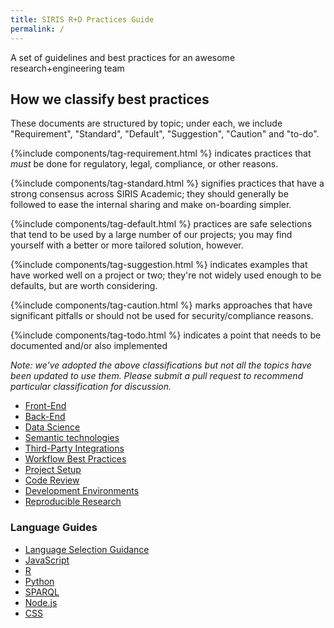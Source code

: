 ```yaml
---
title: SIRIS R+D Practices Guide
permalink: /
---
```

A set of guidelines and best practices for an awesome research+engineering team

## How we classify best practices

These documents are structured by topic; under each, we include "Requirement",
"Standard", "Default", "Suggestion", "Caution" and "to-do".

{%include components/tag-requirement.html %} indicates practices that *must* be done for
regulatory, legal, compliance, or other reasons.

{%include components/tag-standard.html %} signifies practices that have a strong consensus across SIRIS Academic; they
should generally be followed to ease the internal sharing and make on-boarding
simpler.

{%include components/tag-default.html %} practices are safe selections that tend to be used by a large number of our
projects; you may find yourself with a better or more tailored solution,
however.

{%include components/tag-suggestion.html %} indicates examples that have worked well on a project or two;
they're not widely used enough to be defaults, but are worth considering.

{%include components/tag-caution.html %} marks approaches that have significant pitfalls or should not be used for
security/compliance reasons.

{%include components/tag-todo.html %} indicates a point that needs to be documented and/or also implemented


_Note: we've adopted the above classifications but not all the topics have been
updated to use them. Please submit a pull request to recommend particular
classification for discussion._

* [Front-End]({{site.baseurl}}/frontend)
* [Back-End]({{site.baseurl}}/backend)
* [Data Science]({{site.baseurl}}/data-science)
* [Semantic technologies]({{site.baseurl}}/semantic-technologies)
* [Third-Party Integrations]({{site.baseurl}}/integrations)
* [Workflow Best Practices]({{site.baseurl}}/workflow)
* [Project Setup]({{site.baseurl}}/project-setup)
* [Code Review]({{site.baseurl}}/code-review)
* [Development Environments]({{site.baseurl}}/development-environments)
* [Reproducible Research]({{site.baseurl}}/reproducible-research)

### Language Guides

* [Language Selection Guidance]({{site.baseurl}}/language-selection)
* [JavaScript]({{site.baseurl}}/javascript)
* [R]({{site.baseurl}}/r)
* [Python]({{site.baseurl}}/python)
* [SPARQL]({{site.baseurl}}/sparql)
* [Node.js]({{site.baseurl}}/nodejs)
* [CSS]({{site.baseurl}}/css)


